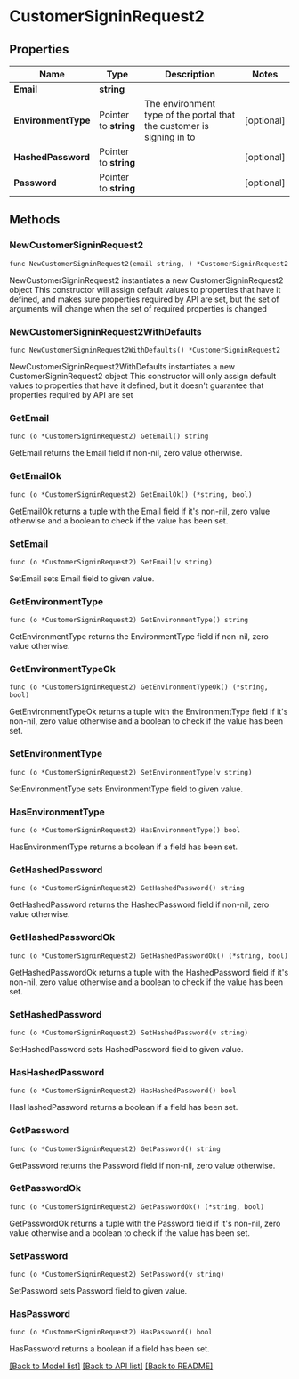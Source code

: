 # CustomerSigninRequest2

## Properties

Name | Type | Description | Notes
------------ | ------------- | ------------- | -------------
**Email** | **string** |  | 
**EnvironmentType** | Pointer to **string** | The environment type of the portal that the customer is signing in to | [optional] 
**HashedPassword** | Pointer to **string** |  | [optional] 
**Password** | Pointer to **string** |  | [optional] 

## Methods

### NewCustomerSigninRequest2

`func NewCustomerSigninRequest2(email string, ) *CustomerSigninRequest2`

NewCustomerSigninRequest2 instantiates a new CustomerSigninRequest2 object
This constructor will assign default values to properties that have it defined,
and makes sure properties required by API are set, but the set of arguments
will change when the set of required properties is changed

### NewCustomerSigninRequest2WithDefaults

`func NewCustomerSigninRequest2WithDefaults() *CustomerSigninRequest2`

NewCustomerSigninRequest2WithDefaults instantiates a new CustomerSigninRequest2 object
This constructor will only assign default values to properties that have it defined,
but it doesn't guarantee that properties required by API are set

### GetEmail

`func (o *CustomerSigninRequest2) GetEmail() string`

GetEmail returns the Email field if non-nil, zero value otherwise.

### GetEmailOk

`func (o *CustomerSigninRequest2) GetEmailOk() (*string, bool)`

GetEmailOk returns a tuple with the Email field if it's non-nil, zero value otherwise
and a boolean to check if the value has been set.

### SetEmail

`func (o *CustomerSigninRequest2) SetEmail(v string)`

SetEmail sets Email field to given value.


### GetEnvironmentType

`func (o *CustomerSigninRequest2) GetEnvironmentType() string`

GetEnvironmentType returns the EnvironmentType field if non-nil, zero value otherwise.

### GetEnvironmentTypeOk

`func (o *CustomerSigninRequest2) GetEnvironmentTypeOk() (*string, bool)`

GetEnvironmentTypeOk returns a tuple with the EnvironmentType field if it's non-nil, zero value otherwise
and a boolean to check if the value has been set.

### SetEnvironmentType

`func (o *CustomerSigninRequest2) SetEnvironmentType(v string)`

SetEnvironmentType sets EnvironmentType field to given value.

### HasEnvironmentType

`func (o *CustomerSigninRequest2) HasEnvironmentType() bool`

HasEnvironmentType returns a boolean if a field has been set.

### GetHashedPassword

`func (o *CustomerSigninRequest2) GetHashedPassword() string`

GetHashedPassword returns the HashedPassword field if non-nil, zero value otherwise.

### GetHashedPasswordOk

`func (o *CustomerSigninRequest2) GetHashedPasswordOk() (*string, bool)`

GetHashedPasswordOk returns a tuple with the HashedPassword field if it's non-nil, zero value otherwise
and a boolean to check if the value has been set.

### SetHashedPassword

`func (o *CustomerSigninRequest2) SetHashedPassword(v string)`

SetHashedPassword sets HashedPassword field to given value.

### HasHashedPassword

`func (o *CustomerSigninRequest2) HasHashedPassword() bool`

HasHashedPassword returns a boolean if a field has been set.

### GetPassword

`func (o *CustomerSigninRequest2) GetPassword() string`

GetPassword returns the Password field if non-nil, zero value otherwise.

### GetPasswordOk

`func (o *CustomerSigninRequest2) GetPasswordOk() (*string, bool)`

GetPasswordOk returns a tuple with the Password field if it's non-nil, zero value otherwise
and a boolean to check if the value has been set.

### SetPassword

`func (o *CustomerSigninRequest2) SetPassword(v string)`

SetPassword sets Password field to given value.

### HasPassword

`func (o *CustomerSigninRequest2) HasPassword() bool`

HasPassword returns a boolean if a field has been set.


[[Back to Model list]](../README.md#documentation-for-models) [[Back to API list]](../README.md#documentation-for-api-endpoints) [[Back to README]](../README.md)


